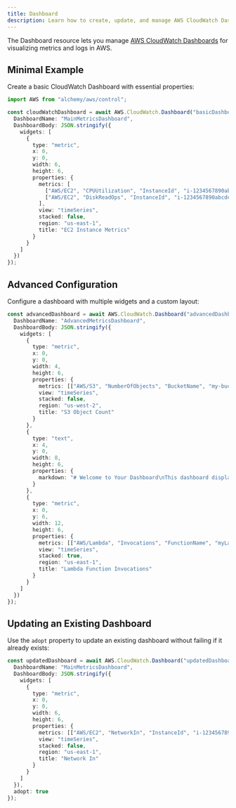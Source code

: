 ```yaml
---
title: Dashboard
description: Learn how to create, update, and manage AWS CloudWatch Dashboards using Alchemy Cloud Control.
---
```


The Dashboard resource lets you manage [AWS CloudWatch Dashboards](https://docs.aws.amazon.com/cloudwatch/latest/userguide/) for visualizing metrics and logs in AWS. 

## Minimal Example

Create a basic CloudWatch Dashboard with essential properties:

```ts
import AWS from "alchemy/aws/control";

const cloudWatchDashboard = await AWS.CloudWatch.Dashboard("basicDashboard", {
  DashboardName: "MainMetricsDashboard",
  DashboardBody: JSON.stringify({
    widgets: [
      {
        type: "metric",
        x: 0,
        y: 0,
        width: 6,
        height: 6,
        properties: {
          metrics: [
            ["AWS/EC2", "CPUUtilization", "InstanceId", "i-1234567890abcdef0"],
            ["AWS/EC2", "DiskReadOps", "InstanceId", "i-1234567890abcdef0"]
          ],
          view: "timeSeries",
          stacked: false,
          region: "us-east-1",
          title: "EC2 Instance Metrics"
        }
      }
    ]
  })
});
```

## Advanced Configuration

Configure a dashboard with multiple widgets and a custom layout:

```ts
const advancedDashboard = await AWS.CloudWatch.Dashboard("advancedDashboard", {
  DashboardName: "AdvancedMetricsDashboard",
  DashboardBody: JSON.stringify({
    widgets: [
      {
        type: "metric",
        x: 0,
        y: 0,
        width: 4,
        height: 6,
        properties: {
          metrics: [["AWS/S3", "NumberOfObjects", "BucketName", "my-bucket"]],
          view: "timeSeries",
          stacked: false,
          region: "us-west-2",
          title: "S3 Object Count"
        }
      },
      {
        type: "text",
        x: 4,
        y: 0,
        width: 8,
        height: 6,
        properties: {
          markdown: "# Welcome to Your Dashboard\nThis dashboard displays key metrics."
        }
      },
      {
        type: "metric",
        x: 0,
        y: 6,
        width: 12,
        height: 6,
        properties: {
          metrics: [["AWS/Lambda", "Invocations", "FunctionName", "myLambdaFunction"]],
          view: "timeSeries",
          stacked: true,
          region: "us-east-1",
          title: "Lambda Function Invocations"
        }
      }
    ]
  })
});
```

## Updating an Existing Dashboard

Use the `adopt` property to update an existing dashboard without failing if it already exists:

```ts
const updatedDashboard = await AWS.CloudWatch.Dashboard("updatedDashboard", {
  DashboardName: "MainMetricsDashboard",
  DashboardBody: JSON.stringify({
    widgets: [
      {
        type: "metric",
        x: 0,
        y: 0,
        width: 6,
        height: 6,
        properties: {
          metrics: [["AWS/EC2", "NetworkIn", "InstanceId", "i-1234567890abcdef0"]],
          view: "timeSeries",
          stacked: false,
          region: "us-east-1",
          title: "Network In"
        }
      }
    ]
  }),
  adopt: true
});
```